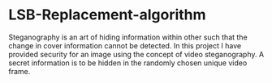 # LSB-Replacement-algorithm
Steganography is an art of hiding information within other such that the change in cover information cannot be detected. In this  project I have provided security for an image using the concept of video steganography. A secret information is to be hidden in  the randomly chosen unique video frame.
